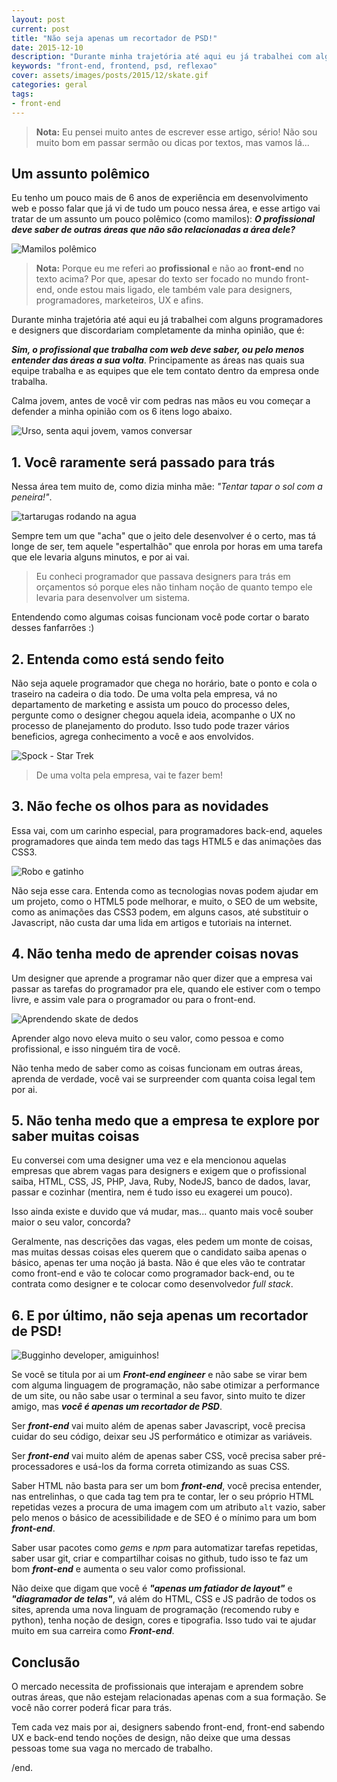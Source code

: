 ```yaml
---
layout: post
current: post
title: "Não seja apenas um recortador de PSD!"
date: 2015-12-10
description: "Durante minha trajetória até aqui eu já trabalhei com alguns programadores e designers que discordariam completamente da minha opinião"
keywords: "front-end, frontend, psd, reflexao"
cover: assets/images/posts/2015/12/skate.gif
categories: geral
tags:
- front-end
---
```


> **Nota:** Eu pensei muito antes de escrever esse artigo, sério! Não sou muito bom em passar sermão ou dicas por textos, mas vamos lá...

## Um assunto polêmico

Eu tenho um pouco mais de 6 anos de experiência em desenvolvimento web e posso falar que já vi de tudo um pouco nessa área, e esse artigo vai tratar de um assunto um pouco polêmico (como mamilos): _**O profissional deve saber de outras áreas que não são relacionadas a área dele?**_

![Mamilos polêmico](/assets/images/posts/2015/12/polemico.jpg)

> **Nota:** Porque eu me referi ao **profissional** e não ao **front-end** no texto acima? Por que, apesar do texto ser focado no mundo front-end, onde estou mais ligado, ele também vale para designers, programadores, marketeiros, UX e afins.

Durante minha trajetória até aqui eu já trabalhei com alguns programadores e designers que discordariam completamente da minha opinião, que é:

**_Sim, o profissional que trabalha com web deve saber, ou pelo menos entender das áreas a sua volta_**. Principamente as áreas nas quais sua equipe trabalha e as equipes que ele tem contato dentro da empresa onde trabalha.

Calma jovem, antes de você vir com pedras nas mãos eu vou começar a defender a minha opinião com os 6 itens logo abaixo.

![Urso, senta aqui jovem, vamos conversar](/assets/images/posts/2015/12/urso.jpg)

## 1. Você raramente será passado para trás

Nessa área tem muito de, como dizia minha mãe: _"Tentar tapar o sol com a peneira!"_.

![tartarugas rodando na agua](/assets/images/posts/2015/12/turtles.gif)

Sempre tem um que "acha" que o jeito dele desenvolver é o certo, mas tá longe de ser, tem aquele "espertalhão" que enrola por horas em uma tarefa que ele levaria alguns minutos, e por ai vai.

> Eu conheci programador que passava designers para trás em orçamentos só porque eles não tinham noção de quanto tempo ele levaria para desenvolver um sistema.

Entendendo como algumas coisas funcionam você pode cortar o barato desses fanfarrões :)

## 2. Entenda como está sendo feito

Não seja aquele programador que chega no horário, bate o ponto e cola o traseiro na cadeira o dia todo. De uma volta pela empresa, vá no departamento de marketing e assista um pouco do processo deles, pergunte como o designer chegou aquela ideia, acompanhe o UX no processo de planejamento do produto. Isso tudo pode trazer vários beneficios, agrega conhecimento a você e aos envolvidos.

![Spock - Star Trek](/assets/images/posts/2015/12/spok.gif)

> De uma volta pela empresa, vai te fazer bem!

## 3. Não feche os olhos para as novidades

Essa vai, com um carinho especial, para programadores back-end, aqueles programadores que ainda tem medo das tags HTML5 e das animações das CSS3.

![Robo e gatinho](/assets/images/posts/2015/12/robo.gif)

Não seja esse cara. Entenda como as tecnologias novas podem ajudar em um projeto, como o HTML5 pode melhorar, e muito, o SEO de um website, como as animações das CSS3 podem, em alguns casos, até substituir o Javascript, não custa dar uma lida em artigos e tutoriais na internet.

## 4. Não tenha medo de aprender coisas novas

Um designer que aprende a programar não quer dizer que a empresa vai passar as tarefas do programador pra ele, quando ele estiver com o tempo livre, e assim vale para o programador ou para o front-end.

![Aprendendo skate de dedos](/assets/images/posts/2015/12/skate.gif)

Aprender algo novo eleva muito o seu valor, como pessoa e como profissional, e isso ninguém tira de você.

Não tenha medo de saber como as coisas funcionam em outras áreas, aprenda de verdade, você vai se surpreender com quanta coisa legal tem por ai.

## 5. Não tenha medo que a empresa te explore por saber muitas coisas

Eu conversei com uma designer uma vez e ela mencionou aquelas empresas que abrem vagas para designers e exigem que o profissional saiba, HTML, CSS, JS, PHP, Java, Ruby, NodeJS, banco de dados, lavar, passar e cozinhar (mentira, nem é tudo isso eu exagerei um pouco).

Isso ainda existe e duvido que vá mudar, mas... quanto mais você souber maior o seu valor, concorda?

Geralmente, nas descrições das vagas, eles pedem um monte de coisas, mas muitas dessas coisas eles querem que o candidato saiba apenas o básico, apenas ter uma noção já basta. Não é que eles vão te contratar como front-end e vão te colocar como programador back-end, ou te contrata como designer e te colocar como desenvolvedor _full stack_.

## 6. E por último, não seja apenas um recortador de PSD!

![Bugginho developer, amiguinhos!](/assets/images/posts/2015/12/bugginho.png)

Se você se titula por ai um **_Front-end engineer_** e não sabe se virar bem com alguma linguagem de programação, não sabe otimizar a performance de um site, ou não sabe usar o terminal a seu favor, sinto muito te dizer amigo, mas **_você é apenas um recortador de PSD_**.

Ser **_front-end_** vai muito além de apenas saber Javascript, você precisa cuidar do seu código, deixar seu JS performático e otimizar as variáveis.

Ser **_front-end_** vai muito além de apenas saber CSS, você precisa saber pré-processadores e usá-los da forma correta otimizando as suas CSS.

Saber HTML não basta para ser um bom **_front-end_**, você precisa entender, nas entrelinhas, o que cada tag tem pra te contar, ler o seu próprio HTML repetidas vezes a procura de uma imagem com um atributo `alt` vazio, saber pelo menos o básico de acessibilidade e de SEO é o mínimo para um bom **_front-end_**.

Saber usar pacotes como _gems_ e _npm_ para automatizar tarefas repetidas, saber usar git, criar e compartilhar coisas no github, tudo isso te faz um bom **_front-end_** e aumenta o seu valor como profissional.

Não deixe que digam que você é **_"apenas um fatiador de layout"_** e **_"diagramador de telas"_**, vá além do HTML, CSS e JS padrão de todos os sites, aprenda uma nova linguam de programação (recomendo ruby e python), tenha noção de design, cores e tipografia. Isso tudo vai te ajudar muito em sua carreira como **_Front-end_**.

## Conclusão

O mercado necessita de profissionais que interajam e aprendem sobre outras áreas, que não estejam relacionadas apenas com a sua formação. Se você não correr poderá ficar para trás.

Tem cada vez mais por ai, designers sabendo front-end, front-end sabendo UX e back-end tendo noções de design, não deixe que uma dessas pessoas tome sua vaga no mercado de trabalho.

/end.
